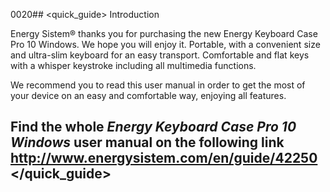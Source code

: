 0020## <quick_guide> Introduction

Energy Sistem® thanks you for purchasing the new Energy Keyboard Case Pro 10 Windows. We hope you will enjoy it. Portable, with a convenient size and ultra-slim keyboard for an easy transport. Comfortable and flat keys with a whisper keystroke including all multimedia functions.


We recommend you to read this user manual in order to get the most of your device on an easy and comfortable way, enjoying all features.


## <unique> Find the whole *Energy Keyboard Case Pro 10 Windows* user manual on the following link   http://www.energysistem.com/en/guide/42250 </unique> </quick_guide>
